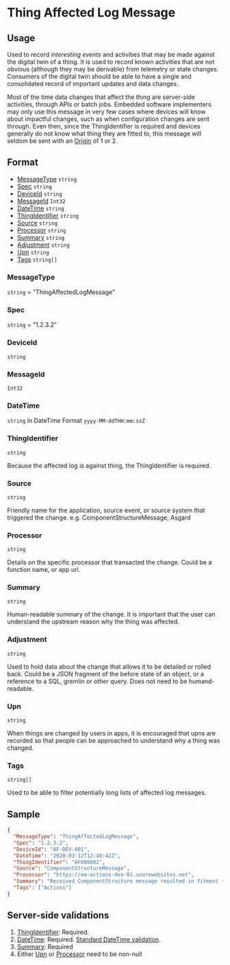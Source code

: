 # Thing Affected Log Message
## Usage
Used to record *interesting events* and activities that may be made against the digital twin of a thing. It is used to record known activities that are not obvious (although they may be derivable) from telemetry or state changes. Consumers of the digital twin should be able to have a single and consolidated record of important updates and data changes.

Most of the time data changes that affect the thing are server-side activities, through APIs or batch jobs. Embedded software implementers may only use this message in very few cases where devices will know about impactful changes, such as when configuration changes are sent through. Even then, since the ThingIdentifier is required and devices generally do not know what thing they are fitted to, this message will seldom be sent with an [Origin](../01-DeviceToCloud/CommonFields.md#origin) of 1 or 2.

## Format
* [MessageType](#messagetype) ```string```
* [Spec](#spec) ```string```
* [DeviceId](#deviceid) ```string```
* [MessageId](#messageid) ```Int32```
* [DateTime](#datetime) ```string```
* [ThingIdentifier](#thingidentifier) ```string```
* [Source](#source) ```string```
* [Processor](#processor) ```string```
* [Summary](#summary) ```string```
* [Adjustment](#Adjustment) ```string```
* [Upn](#upn) ```string```
* [Tags](#tags) ```string[]```

### MessageType
```string``` = "ThingAffectedLogMessage"
### Spec
```string``` = "1.2.3.2"
### DeviceId
```string``` 
### MessageId
```Int32```
### DateTime
```string``` in DateTime Format ```yyyy-MM-ddTHH:mm:ssZ```
### ThingIdentifier
```string``` 

Because the affected log is against thing, the ThingIdentifier is required.
### Source
```string```

Friendly name for the application, source event, or source system that triggered the change. e.g. ComponentStructureMessage, Asgard
### Processor
```string```

Details on the specific processor that transacted the change. Could be a function name, or app url.
### Summary
```string```

Human-readable summary of the change. It is important that the user can understand the upstream reason why the thing was affected.
### Adjustment
```string```

Used to hold data about the change that allows it to be detailed or rolled back. Could be a JSON fragment of the before state of an object, or a reference to a SQL, gremlin or other query. Does not need to be humand-readable.

### Upn
```string```

When things are changed by users in apps, it is encouraged that upns are recorded so that people can be approached to understand why a thing was changed.
### Tags
```string[]```

Used to be able to filter potentially long lists of affected log messages.
## Sample
```JSON
{
  "MessageType": "ThingAffectedLogMessage",
  "Spec": "1.2.3.2",
  "DeviceId": "AF-DEV-001",
  "DateTime": "2020-03-12T12:40:42Z",
  "ThingIdentifier": "AF000002",
  "Source": "ComponentStructureMessage",
  "Processor": "https://em-actions-dev-01.azurewebsites.net",
  "Summary": "Received ComponentStructure message resulted in fitment to deviceId AF-DEV-001",
  "Tags": ["Actions"]
}
```
## Server-side validations
1. [ThingIdentifier](#thingidentifier): Required.
2. [DateTime](#datetime): Required. [Standard DateTime validation](../00-UsageNotes/DateTime-Formatting.md#standardddateTimevalidation).
3. [Summary](#summary): Required
4. Either [Upn](#upn) or [Processor](#processor) need to be non-null